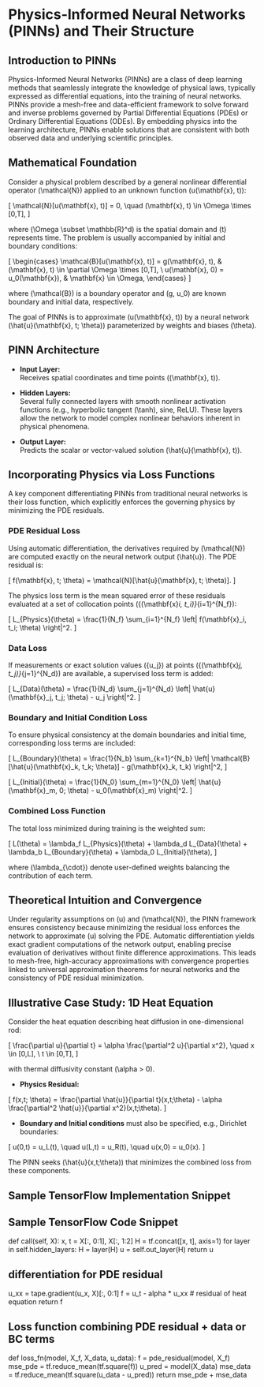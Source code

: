 # Physics-Informed Neural Networks (PINNs) and Their Structure

## Introduction to PINNs

Physics-Informed Neural Networks (PINNs) are a class of deep learning methods that seamlessly integrate the knowledge of physical laws, typically expressed as differential equations, into the training of neural networks. PINNs provide a mesh-free and data-efficient framework to solve forward and inverse problems governed by Partial Differential Equations (PDEs) or Ordinary Differential Equations (ODEs). By embedding physics into the learning architecture, PINNs enable solutions that are consistent with both observed data and underlying scientific principles.

## Mathematical Foundation

Consider a physical problem described by a general nonlinear differential operator \(\mathcal{N}\) applied to an unknown function \(u(\mathbf{x}, t)\):

\[
\mathcal{N}[u(\mathbf{x}, t)] = 0, \quad (\mathbf{x}, t) \in \Omega \times [0,T],
\]

where \(\Omega \subset \mathbb{R}^d\) is the spatial domain and \(t\) represents time. The problem is usually accompanied by initial and boundary conditions:

\[
\begin{cases}
\mathcal{B}[u(\mathbf{x}, t)] = g(\mathbf{x}, t), & (\mathbf{x}, t) \in \partial \Omega \times [0,T], \\
u(\mathbf{x}, 0) = u_0(\mathbf{x}), & \mathbf{x} \in \Omega,
\end{cases}
\]

where \(\mathcal{B}\) is a boundary operator and \(g, u_0\) are known boundary and initial data, respectively.

The goal of PINNs is to approximate \(u(\mathbf{x}, t)\) by a neural network \(\hat{u}(\mathbf{x}, t; \theta)\) parameterized by weights and biases \(\theta\).

## PINN Architecture

- **Input Layer:**  
  Receives spatial coordinates and time points \((\mathbf{x}, t)\).

- **Hidden Layers:**  
  Several fully connected layers with smooth nonlinear activation functions (e.g., hyperbolic tangent \(\tanh\), sine, ReLU). These layers allow the network to model complex nonlinear behaviors inherent in physical phenomena.

- **Output Layer:**  
  Predicts the scalar or vector-valued solution \(\hat{u}(\mathbf{x}, t)\).

## Incorporating Physics via Loss Functions

A key component differentiating PINNs from traditional neural networks is their loss function, which explicitly enforces the governing physics by minimizing the PDE residuals.

### PDE Residual Loss

Using automatic differentiation, the derivatives required by \(\mathcal{N}\) are computed exactly on the neural network output \(\hat{u}\). The PDE residual is:

\[
f(\mathbf{x}, t; \theta) = \mathcal{N}[\hat{u}(\mathbf{x}, t; \theta)].
\]

The physics loss term is the mean squared error of these residuals evaluated at a set of collocation points \(\{(\mathbf{x}_i, t_i)\}_{i=1}^{N_f}\):

\[
L_{Physics}(\theta) = \frac{1}{N_f} \sum_{i=1}^{N_f} \left| f(\mathbf{x}_i, t_i; \theta) \right|^2.
\]

### Data Loss

If measurements or exact solution values \(\{u_j\}\) at points \(\{(\mathbf{x}_j, t_j)\}_{j=1}^{N_d}\) are available, a supervised loss term is added:

\[
L_{Data}(\theta) = \frac{1}{N_d} \sum_{j=1}^{N_d} \left| \hat{u}(\mathbf{x}_j, t_j; \theta) - u_j \right|^2.
\]

### Boundary and Initial Condition Loss

To ensure physical consistency at the domain boundaries and initial time, corresponding loss terms are included:

\[
L_{Boundary}(\theta) = \frac{1}{N_b} \sum_{k=1}^{N_b} \left| \mathcal{B}[\hat{u}(\mathbf{x}_k, t_k; \theta)] - g(\mathbf{x}_k, t_k) \right|^2,
\]

\[
L_{Initial}(\theta) = \frac{1}{N_0} \sum_{m=1}^{N_0} \left| \hat{u}(\mathbf{x}_m, 0; \theta) - u_0(\mathbf{x}_m) \right|^2.
\]

### Combined Loss Function

The total loss minimized during training is the weighted sum:

\[
L(\theta) = \lambda_f L_{Physics}(\theta) + \lambda_d L_{Data}(\theta) + \lambda_b L_{Boundary}(\theta) + \lambda_0 L_{Initial}(\theta),
\]

where \(\lambda_{\cdot}\) denote user-defined weights balancing the contribution of each term.

## Theoretical Intuition and Convergence

Under regularity assumptions on \(u\) and \(\mathcal{N}\), the PINN framework ensures consistency because minimizing the residual loss enforces the network to approximate \(u\) solving the PDE. Automatic differentiation yields exact gradient computations of the network output, enabling precise evaluation of derivatives without finite difference approximations. This leads to mesh-free, high-accuracy approximations with convergence properties linked to universal approximation theorems for neural networks and the consistency of PDE residual minimization.

## Illustrative Case Study: 1D Heat Equation

Consider the heat equation describing heat diffusion in one-dimensional rod:

\[
\frac{\partial u}{\partial t} = \alpha \frac{\partial^2 u}{\partial x^2}, \quad x \in [0,L], \ t \in [0,T],
\]

with thermal diffusivity constant \(\alpha > 0\).

- **Physics Residual:**

\[
f(x,t; \theta) = \frac{\partial \hat{u}}{\partial t}(x,t;\theta) - \alpha \frac{\partial^2 \hat{u}}{\partial x^2}(x,t;\theta).
\]

- **Boundary and Initial conditions** must also be specified, e.g., Dirichlet boundaries:

\[
u(0,t) = u_L(t), \quad u(L,t) = u_R(t), \quad u(x,0) = u_0(x).
\]

The PINN seeks \(\hat{u}(x,t;\theta)\) that minimizes the combined loss from these components.

## Sample TensorFlow Implementation Snippet


## Sample TensorFlow Code Snippet

def call(self, X):
    x, t = X[:, 0:1], X[:, 1:2]
    H = tf.concat([x, t], axis=1)
    for layer in self.hidden_layers:
        H = layer(H)
    u = self.out_layer(H)
    return u

## differentiation for PDE residual
u_xx = tape.gradient(u_x, X)[:, 0:1]
f = u_t - alpha * u_xx  # residual of heat equation
return f

## Loss function combining PDE residual + data or BC terms

def loss_fn(model, X_f, X_data, u_data):
f = pde_residual(model, X_f)
mse_pde = tf.reduce_mean(tf.square(f))
u_pred = model(X_data)
mse_data = tf.reduce_mean(tf.square(u_data - u_pred))
return mse_pde + mse_data